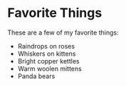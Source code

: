 # Favorite Things

These are a few of my favorite things:

- Raindrops on roses
- Whiskers on kittens
- Bright copper kettles
- Warm woolen mittens
- Panda bears
